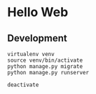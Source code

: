 # Hello Web

## Development

```
virtualenv venv
source venv/bin/activate
python manage.py migrate
python manage.py runserver
```

```
deactivate
```

